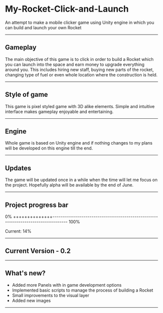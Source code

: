 # My-Rocket-Click-and-Launch

An attempt to make a mobile clicker game using Unity engine in which you can build and launch your own Rocket

---

## Gameplay

The main objective of this game is to click in order to build a Rocket which you can launch into the space and earn money to upgrade everything around you. This includes hiring new staff, buying new parts of the rocket, changing type of fuel or even whole location where the construction is held.

---

## Style of game

This game is pixel styled game with 3D alike elements. Simple and intuitive interface makes gameplay enjoyable and entertaining.

---

## Engine

Whole game is based on Unity engine and if nothing changes to my plans will be developed on this engine till the end.

---

## Updates

The game will be updated once in a while when the time will let me focus on the project. Hopefully alpha will be available by the end of June.

---

## Project progress bar

0% ++++++++++++++-------------------------------------------------------------------------------------- 100%

Current:  14%

---

## Current Version - 0.2

---

## What's new?

- Added more Panels with in game development options
- Implemented basic scripts to manage the process of building a Rocket
- Small improvements to the visual layer
- Added new images

---